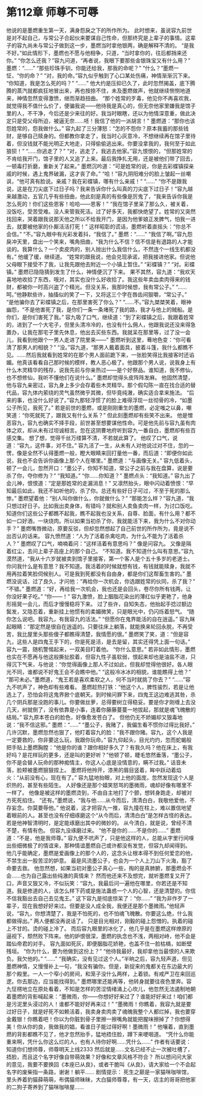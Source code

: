 # 第112章 师尊不可辱
他说的是墨燃重生第一天，满身怨戾之下的所作所为。
此时想来，虽说容九前世是对不起自己，与常公子合起伙来要谋自己性命，但那终究是上辈子的事情。这辈子的容九尚未与常公子做到这一步，墨燃当时拿他银两，确是解释不清的。
“是我不好。”如此情形下，墨燃也不愿与他相争，只道，“当时拿你的，往后都捎来还你。”
“你怎么还我？”容九问道，“再者说，我眼下要那些金银珠宝又有什么用？”
墨燃：“……”
“那些珍珠手钏，你能还给我，那我的命呢？”
“什么？”墨燃一怔，“你的命？”
“对，我的命。”容九似乎触到了心口某处伤痛，神情渐渐沉下来。
“你知道，我是怎么死的吗？”
“……”
他大约是压抑已久了，此时忽然揭盖，底下腾腾的蒸汽就都疯狂地冒出来，再也按捺不住，未及墨燃做声，他就继续恻恻地道来，神情忽然变得激愤，继而渐趋扭曲。
“那个姓常的歹毒，他见你不再喜欢我，就觉得我不值什么价了，便骗我说——他待我是真心的，但无奈他家里嫌我是馆子里的人，不干净，今后还是少来往的好。我当时眼瞎，还以为他情深意重，做此决定只是受父母所迫，被逼无奈……呸！我信了他的一派胡言！”
墨燃道：“那你也该怨姓常的，怨我做什么。”
容九起了三分薄怒：“怎的不怨你？原本我蓄的那些钱财，是够自己赎身的。但都教你拿走了，我当时心灰意冷，不想继续再在馆子里待着，但没钱就不能光明正大地走，只得偷偷逃出来。你要没拿我的，我何至于如此狼狈！”
“……你逃走了？”
“对，逃走了，我逃去他家。”容九恨恨的，“但那姓常的不肯给我开门，馆子里的人又追了上来。最后我挣扎无用，还是被他们带了回去，一顿毒打折磨，重新关了起来。”
墨燃沉吟道：“可是姓常的说，你是去彩蝶镇探亲戚的时候，遇上鬼界破漏，这才丧了命。”
“哈！”容九阴阳难分的脸上皱起一丝嘲讽，“他可真有脸说。亲戚？我在彩蝶镇，哪有什么亲戚！”
“……”
“你不是跟我说，这是在刀尖底下过日子吗？我来告诉你什么叫真的刀尖底下过日子！”容九越来越激动，五官几乎有些扭曲，他此刻是真的有些像是厉鬼了，“我来告诉你我是怎么死的！你们这些恩客！哈哈——恩客！”
“我在馆子里呆了那么久，被关着，没饭吃，受苦受难。没人来管我死活。过了好多天，我都快绝望了。姓常的又突然找回来，哭着跟我说那天他之所以不给我开门，是因为他爹娘正发脾气，怕我一进去，就要被他家的仆厮活活打死！”
这样昭彰的谎话，墨燃听着直摇头：“你总不会信。”
“不。”容九眼中有光彩发着抖，“我信了。”
墨燃：“……”
“我信了啊。”容九怨戾冲天里，盘出一个笑来，嘴角扭曲，“我为什么不信？信不信是有退路的人才能谈的。我算什么？一个卖皮肉的，别人抛出什么我信什么，不然连个一线生机都没有。”
他缓了缓，继续道。
“姓常的跟我说，他会兑现承诺，把我接进他家。但说他父母眼下接受不了我，让我先跟他去附近一个小镇上暂住。”
“彩蝶镇？”
“对。彩蝶镇。”
墨燃已隐隐猜到发生了什么，神情便沉了下来。
果不其然，容九道：“我欢天喜地地收拾了东西，哦对，其实也没什么好收拾了。我这些年卖血卖肉得来的钱财，都被你一时高兴盗了个精光。但没关系，我那时候想，我有常公子。”
“……呵。”他静默些许，抽搐似的笑了一下，又将这三个字在唇齿间狠嚼，“常公子。”
“是他骗你去了彩蝶镇之后，在那里害死了你么？”
“……不。”容九桀桀笑着，眼神幽怨，“不是他害死了我，是你们一条一条堵死了我的路，我才与他上的贼船。是你们，是你们害死了我。”
容九吸了口气，继续道：“到了彩蝶镇之后，我跟着姓常的，进到了一个大宅子，但里头清冷冷的，也没有什么佣人，他跟我说还没来得急置办，让我在那宅子里先休息，他出去买些东西。我就呆在那里等，过了没一会儿，我看到他跟个一男人走进了院里来——”
墨燃听到这里，蓦地色变：“你可看清了那男人的相貌？”
“没。”容九道，“那男人戴着面具，披着斗篷，我什么都瞧不见。……然后我就看到姓常的在那个男人面前跪下来，一张脸笑得比我接客时还谄媚。他真该看看自己那时候的模样，教人恶心极了。他跟那个男人说，说我身上有什么木灵精华的残存，说我先前与你亲热过——是个好祭品。谁知道，我不修仙，也不想修仙，我听不懂他们在说什么。”
墨燃却觉得头皮阵阵发麻。
他固然清楚，他与容九亲密过，容九身上多少会存着些木灵精华。那个假勾陈一直在找合适的替代品，容九体内萦绕的灵气虽然微乎其微，但毕竟纯澈，确实适合拿来施法。
“后来的事，也没什么好说了。”容九那轻浮惯了的脸上难得浮现一丝彻骨的冷，“如墨公子所见，我死了。”
若是前世的墨燃，或是刚刚重生的墨燃，必定嗤之以鼻，嘲笑道：“你死就死了，跟我又有什么关系？”
但此刻墨燃却有些笑不出来。
他是憎恶容九，容九也确实不择手段，前世甚至想要谋他性命。可是他先前与容九虽有肉体之欢，却从未有过坦诚相言。忽在这阴曹地府听到容九一番自白，墨燃却有些百感交集。
想了想，觉得千丝万缕算不清，不若就此算了。
他叹了口气，说道：“容九，这件事，对不住。”
容九活了一生，从未有人对他说过对不住，忽的一愣，像是全然不认得墨燃一般，瞪大眼睛来回打量他一番，而后道：“即便你如此说，我也不会告诉你画像上那个人在哪里。”
墨燃道：“与画像无关。”
容九低着头，顿了一会儿，忽然开口：“墨公子，你知不知道，常公子之前与我在盘算，说是要杀了你，夺你修为？”
“我知道。”
“你……你知道？”
墨燃点头：“我知道。”
容九出了会儿神，恨恨道：“定是那姓常的走漏消息！”
又凛然抬头，眼中闪动着愤恨：“早知最后如此，我还不如听他的，杀了你。总还有些好日子可过，不至于死的那么惨。”
墨燃望着他：“别人叫你做什么，你就做什么？”
“那能怎么样？”容九道，“我只想过好日子。比如我出卖身体，有错吗？就和别人卖鱼卖肉一样，为讨口饭吃。知道你们这些公子都瞧不起我，瞧不起我也没关系，自尊、脸面，有什么用？都不如一口好酒，一块烧肉。所以如果当初杀了你，我就能活下来，我为什么不对你动手？”
墨燃嘴唇微动，原要反驳，但却忽然想起了自己前世的所作所为，竟是说不出否认的话来。
容九愤然道：“人为了活着杀禽吃肉，为什么不能为了活着杀人？”
墨燃叹了口气，喃喃着问：“这样活着有意思吗？”
像是问容九。
又像是隔着红尘，去问上辈子高座上的那个自己。
“不知道。我不知道什么叫有意思。”容九漠然道，“我从十六岁就被卖到馆子里接客，第一个客人是个五十多岁的老道士。你问我什么是有意思？我不知道。我活着的时候就想有钱，有钱就能赎身，我就不用再拉着笑脸伺候别人。可是我到死都没有自由身，都是你们这帮畜生害的。”
墨燃没说话，过了良久，才问他：“再给你一次机会，你选跟姓常的伙同，杀了我？”
“不错。”
墨燃道：“好，再给我一次机会，我也还是会回头，卷尽你所有钱两，让你没好果子吃。”
“你——！”
容九激愤，脸上胭脂花染出的薄红似乎更艳了，他身形摇晃一会儿，而后才慢慢稳将下来。
过了些许，自知失态，他抬起手捻过额边鬓发，又隐忍着，重新挂上他惯有的柔媚微笑，只是眼光中，仍闪烁着怒气。
“随你怎么说吧。我容九，有我容九的活法。”
“但愿你在鬼界能活的自在逍遥。”
容九眯起眼睛：“那定然是很自在逍遥的。只要往床上躺落，就能换来轮回永脱，不再受苦，我比屋里头那些傻子都瞧得清楚，我情愿的很。”
墨燃笑了笑，道：“但是容九，这些人是四鬼王手下的，你是死是活，是去是留，其实还得凭上面一句话。”
容九一震，随机警惕起来，一双美目盯着他。
“你什么意思。”
若非如此情形，墨燃也实在不愿再与他这般撕扯胶着，但容九性子虽软弱，恨起来却也是油盐不进，只得沉下气来，与他说：“你觉得画像上那人不过如此，但我却觉得他很好。各人眼光不同，谁都说不好鬼王会不会瞧中他。”
“这般冷冰冰的相貌，谁能瞧得上他？”
“那可未必。”墨燃道，“鬼王若是喜欢柔软之人，何不当时就挑了你去？”
“……”容九不吭声了，神色却有些难看。
墨燃趁热打铁：“他这个人，脾性骏烈，若是让他选上了，恐怕会将这鬼界掀个底朝天。到时候问罪下来，四鬼王这边难逃其咎，杀几个阴兵那是没跑的事儿。你要做丝萝，总得要树立得稳妥。要是你才刚缠上去没几天，树就倒了，没有依靠是小事，连着你藤藤蔓蔓一地拔起，那就是魂飞魄散的结局。”
容九原本苍白的脸色，好像愈发苍白了。
但他仍无不娇媚却又狠毒地说：“我不信这邪。”
墨燃：“……”
“墨公子，我赌了，我偏生看不惯你过得比我好。”
几许沉默，墨燃忽然也狠了，他盯着容九的脸：“我不跟你赌。容九，这个人我是一定要救的，你非要这么玩，我跟你玩命。”
容九仰起头，目光灼灼，忽而蛇蝎般把手贴上墨燃胸膛：“他是你的谁？跟你相好多久了？有我久吗？他在床上，有我好吗？是花样玩的更多，还是叫的更好听？”他顿了顿，睫毛悠然垂落，“墨公子，你不是会替人玩命的那种痴情主，你这人心底是没情意的，瞒不过我。”
话音未落，脸颊被墨燃狠狠捏上。
墨燃将他拎开，漆黑的眉目竖着，眸中跃动着焰火：“从前没有心，现在有了。”
容九猛地抬眼，对上他的面庞，忽然发现这个人是炽热的，甚至有些陌生。
人好像还是那个嬉笑怒骂的墨微雨，魂却好像有哪里不一样了。
他像是被这样的墨燃烫到，不由自主地打了个颤，想转身跑走，却被对方死死掐住。
“还有。”墨燃说，“我与他……从今而后，清清白白，我敬他爱他，不存妄念。你莫要辱他。”
他说着，这才把容九一推，容九撞在柱上，难以置信地望着眼前的人。甚至也没有仔细琢磨这个“从今而后，清清白白”是怎样古怪的表达。若是他神智清明时，是定能琢磨出其中的微妙的。
从今清白，就是说，曾经不清不楚，有情有色。
但容九没琢磨过来。
“他不是你的……不是你的……”
墨燃道：“不是，他是我师尊。”
容九便不吭声了，只是他这样的人，总能从字里行间嗅出些细微极了的情谊来，那种情谊墨燃自己或许都没有发觉，但容九却闻得到。
他几乎能确定，墨燃是爱画像上的那个人的，这念头让根本得不到任何爱恋的他，不禁生出一股苦涩的妒意。
最是风流墨公子，也会为一个人上刀山下火海，豁了命要去救。
他忽然想，如果当初对墨公子真心一些，掏的是真肺腑，那墨燃会不会……也为自己露出些纯澈的真情来？
然而他还来不及想完，就听墨燃复又开了口，声音又狠又冷，不似玩笑：“容九，我最后问一遍他在哪里，你若还是不知道。我是修道的人，该怎么样下药或是施法蛊惑一个人的心智，还是清楚的。你信不信我豁出去自己去见鬼王。”
这下容九是彻底惊呆了：“你……”
“我为非作歹了一辈子，现在我想好好来过。但要是没人成全我，我便还是那个墨微雨。”他轻声说，“容九，你想清楚了，我是不怕死的，也不怕魂飞魄散。你要这么绝，什么我都做得出。”
两人便都没再说话了。
只是目光相对，刚毅的碰上怨憎的。执着的碰上不甘的。烫的碰上冷了。
而后容九眼里的冰化了，他几乎是在墨燃这样燎原的逼视下，颓然败下阵来。他的妒恨很深，墨燃的执念也不浅，两相对峙，他不会是踏仙帝君的对手。
容九面如死灰，即便胭脂花娇艳，也盖不住一脸枯槁，如断壁残垣。
“你为什么，要为他做到这份上？”
“他待我最好，我却拿他当最恨的人来欺负。我欠他的。”
“……”
“我确实，没有见过这个人。”半晌之后，容九轻声道，但见墨燃神情，又慢慢补上一句，“我没有骗你。但是，新捉来的鬼都关在东边最大的那个殿里。一人一个窄小的房间，和笼子没什么两样，上着锁。有戒严卫在来回巡逻。你去那边，应当能找得到。”
墨燃哪里还能再等，他转身就要往夜色里奔。容九怔楞地立在原处看着，不知是怎样的苦涩情绪涌上心坎儿，他忽然无法遏制地朝着墨燃的背影喊起来：“墨微雨，你——你想好好来过了？谁能好好来过！咱们都是污泥里头浸过的人！谁都不能好好再来过！”
“墨微雨！你瞧着，我容九就是要过好日子，就是好死不如赖活着，我卖身卖肉卖了魂魄我整个人都烂掉，我也要穿金戴银！你瞧着吧！你以为你脏到骨子里擦一擦嘴角就能把腥味擦掉了？你想得美！你从你的良，我做我的娼，看谁日子能过得好啊！墨微雨！”
他嚷着，直到墨燃的背影都瞧不见了，他才忽然抬手，猛地捂住脸，蹲下来哽咽道。
“凭什么你能重来啊，凭什么你这么烂的人，也有人待你好啊……凭什么……”
作者有话要说：
知道你们想师尊，师尊明天上线2333
然后就是……文名已经不止一次被吐槽了，捂脸，而且这个名字好像自带萌效果？好像和文章风格不符合？
所以想问问大家的意见，我要不要换回《本座已从良》，或者干脆叫《从良》，请大家给一个不会起名字的废柴指一条路，谢谢！躺平……
剧情提示：
死生之巅是一家猫咪咖啡馆，里头养着豹猫薛萌萌，布偶猫师昧昧，大白猫师尊尊，有一天，店主的哥哥把他家的二狗子寄养到了猫咪咖啡屋……
